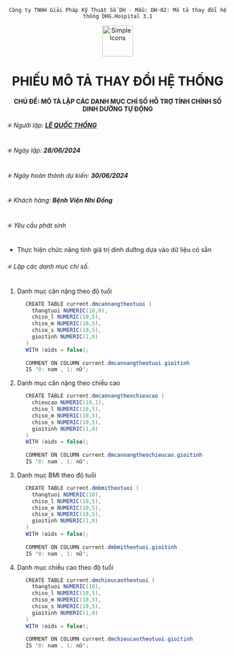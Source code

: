 <div align="center">

`Công ty TNHH Giải Pháp Kỹ Thuật Số DH - Mẫu: DH-02: Mô tả thay đổi hệ thống DHG.Hospital 3.1`

</div>

<div align="center">
  <img src="https://raw.githubusercontent.com/dh-hos/dhg.hospitalprinter/main/Deploy_Tools/Logo.ico" alt="Simple Icons" width=70>
  <h1>PHIẾU MÔ TẢ THAY ĐỔI HỆ THỐNG</h1>  
</div>
<div align="center">

#### CHỦ ĐỀ: MÔ TẢ LẬP CÁC DANH MỤC CHỈ SỐ HỖ TRỢ TÍNH CHỈNH SỐ DINH DƯỠNG TỰ ĐỘNG

</div>

###### :eight_spoked_asterisk: Người lập: [**LÊ QUỐC THỐNG**](https://github.com/lequocthong29)


###### :eight_spoked_asterisk: Ngày lập: **28/06/2024**

###### :eight_spoked_asterisk: Ngày hoàn thành dự kiến: **30/06/2024**

###### :eight_spoked_asterisk: Khách hàng: **Bệnh Viện Nhi Đồng**

###### :eight_spoked_asterisk: Yêu cầu phát sinh

- Thực hiện chức năng tính giá trị dinh dưỡng dựa vào dữ liệu có sẳn

###### :eight_spoked_asterisk: Lập các danh mục chỉ số.
1. Danh mục cân nặng theo độ tuổi
```csharp
      CREATE TABLE current.dmcannangtheotuoi (
        thangtuoi NUMERIC(10,0),
        chiso_l NUMERIC(10,5),
        chiso_m NUMERIC(10,5),
        chiso_s NUMERIC(10,5),
        gioitinh NUMERIC(1,0)
      ) 
      WITH (oids = false);
      
      COMMENT ON COLUMN current.dmcannangtheotuoi.gioitinh
      IS '0: nam , 1: nữ';
```

2. Danh mục cân nặng theo chiều cao
```csharp
      CREATE TABLE current.dmcannangtheochieucao (
        chieucao NUMERIC(10,1),
        chiso_l NUMERIC(10,5),
        chiso_m NUMERIC(10,5),
        chiso_s NUMERIC(10,5),
        gioitinh NUMERIC(1,0)
      ) 
      WITH (oids = false);
      
      COMMENT ON COLUMN current.dmcannangtheochieucao.gioitinh
      IS '0: nam , 1: nữ';
```

3. Danh mục BMI theo độ tuổi
```csharp
      CREATE TABLE current.dmbmitheotuoi (
        thangtuoi NUMERIC(10),
        chiso_l NUMERIC(10,5),
        chiso_m NUMERIC(10,5),
        chiso_s NUMERIC(10,5),
        gioitinh NUMERIC(1,0)
      ) 
      WITH (oids = false);
      
      COMMENT ON COLUMN current.dmbmitheotuoi.gioitinh
      IS '0: nam , 1: nữ';
```

4. Danh mục chiều cao theo độ tuổi
```csharp
      CREATE TABLE current.dmchieucaotheotuoi (
        thangtuoi NUMERIC(10),
        chiso_l NUMERIC(10,5),
        chiso_m NUMERIC(10,5),
        chiso_s NUMERIC(10,5),
        gioitinh NUMERIC(1,0)
      ) 
      WITH (oids = false);
      
      COMMENT ON COLUMN current.dmchieucaotheotuoi.gioitinh
      IS '0: nam , 1: nữ';
```
